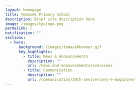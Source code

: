 ```yaml
---
layout: homepage
title: Temasek Primary School
description: Brief site description here
image: /images/tpslogo.png
permalink: /
notification: ""
sections:
  - hero:
      background: /images/temasekbanner.gif
      key_highlights:
        - title: News & Announcements
          description: ""
          url: /news-and-announcements/overview/
        - title: Communication
          description: ""
          url: /communication/20th-anniversary-e-magazine/
---
```

